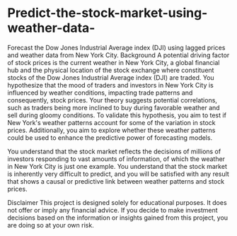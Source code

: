 # Predict-the-stock-market-using-weather-data-
Forecast the Dow Jones Industrial Average index (DJI) using lagged prices and weather data from New York City.
Background
A potential driving factor of stock prices is the current weather in New York City, a global financial hub and the physical location of the stock exchange where constituent stocks of the Dow Jones Industrial Average index (DJI) are traded. You hypothesize that the mood of traders and investors in New York City is influenced by weather conditions, impacting trade patterns and consequently, stock prices. Your theory suggests potential correlations, such as traders being more inclined to buy during favorable weather and sell during gloomy conditions. To validate this hypothesis, you aim to test if New York's weather patterns account for some of the variation in stock prices. Additionally, you aim to explore whether these weather patterns could be used to enhance the predictive power of forecasting models.

You understand that the stock market reflects the decisions of millions of investors responding to vast amounts of information, of which the weather in New York City is just one example. You understand that the stock market is inherently very difficult to predict, and you will be satisfied with any result that shows a causal or predictive link between weather patterns and stock prices.

Disclaimer
This project is designed solely for educational purposes. It does not offer or imply any financial advice. If you decide to make investment decisions based on the information or insights gained from this project, you are doing so at your own risk.
